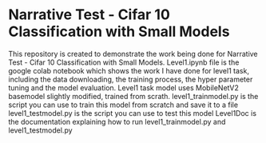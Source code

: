# Narrative Test - Cifar 10 Classification with Small Models
This repository is created to demonstrate the work being done for Narrative Test - Cifar 10 Classification with Small Models.
Level1.ipynb file is the google colab notebook which shows the work I have done for level1 task, including the data downloading, the training process, the hyper parameter tuning and the model evaluation. Level1 task model uses MobileNetV2 basemodel slightly modified, trained from scrath. 
level1_trainmodel.py is the script you can use to train this model from scratch and save it to a file
level1_testmodel.py is the script you can use to test this model
Level1Doc is the documentation explaining how to run level1_trainmodel.py and level1_testmodel.py
